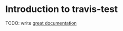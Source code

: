 # Introduction to travis-test

TODO: write [great documentation](http://jacobian.org/writing/great-documentation/what-to-write/)
